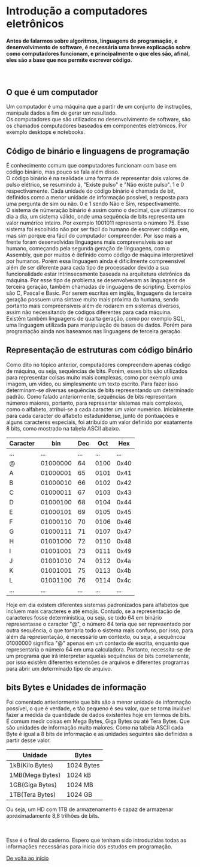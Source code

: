 # Introdução a computadores eletrônicos
#### Antes de falarmos sobre algoritmos, linguagens de programação, e desenvolvimento de software, é necessária uma breve explicação sobre como computadores funcionam, e principalmente o que eles são, afinal, eles são a base que nos permite escrever código.
<br>

## O que é um computador
Um computador é uma máquina que a partir de um conjunto de instruções, manipula dados a fim de gerar um resultado.<br>
Os computadores que são utilizados no desenvolvimento de software, são os chamados computadores baseados em componentes eletrônicos. Por exemplo desktops e notebooks.
<br>

## Código de binário e linguagens de programação
É conhecimento comum que computadores funcionam com base em código binário, mas pouco se fala além disso. <br>
O código binário é na realidade uma forma de representar dois valores de pulso elétrico, se resumindo à, "Existe pulso" e "Não existe pulso". 1 e 0 respectivamente. Cada unidade do código binário é chamada de bit, definidos como a menor unidade de informação possível, a resposta para uma pergunta de sim ou não. 0 e 1 sendo Não e Sim, respectivamente. <br>
O sistema de númeração binário é assim como o decimal, que utilizamos no dia a dia, um sistema válido, onde uma sequência de bits representa um valor numérico inteiro. Por exemplo 1001011 representa o número 75.
Esse sistema foi escolhido não por ser fácil do humano de escrever código em, mas sim porque era fácil do computador compreender. Por isso mais a frente foram desenvolvidas linguagens mais compreensíveis ao ser humano, começando pela segunda geração de línguagens, com o Assembly, que por muitos é definido como código de máquina interpretável por humanos. Porém essa linguagem ainda é difícilmente compreensível além de ser diferente para cada tipo de processador devido a sua funcionalidade estar intrinsecamente baseada na arquitetura eletrônica da máquina. Por esse tipo de problema se desenvolveram as linguagens de terceira geração, também chamadas de linguagens de scripting. Exemplos são C, Pascal e Basic. Por serem escritas em inglês, linguagens de terceira geração possuem uma sintaxe muito mais próxima da humana, sendo portanto mais compreensíveis além de rodarem em sistemas diversos, assim não necessitando de códigos diferentes para cada máquina. <br>
Existêm também linguagens de quarta geração, como por exemplo SQL, uma linguagem utilizada para manipulação de bases de dados. Porém para programação ainda nos baseamos nas línguagens de terceira geração.

## Representação de estruturas com código binário
Como dito no tópico anterior, computadores compreendem apenas código de máquina, ou seja, sequências de bits. Porém, esses bits são utilizados para representar coisas muito mais complexas, como por exemplo uma imagem, um vídeo, ou simplesmente um texto escrito. Para fazer isso determinam-se diversas sequências de bits representando um determinado padrão. Como falado anteriormente, sequências de bits representam números maiores, portanto, para representar sistemas mais complexos, como o alfabeto, atribui-se a cada caracter um valor numérico. Inicialmente para cada caracter do alfabeto estadunidense, junto de pontuações e alguns caracteres especiais, foi atribuido um valor definido por exatamente 8 bits, como mostrado na tabela ASCII abaixo.

| Caracter |   bin   | 	 Dec 	| Oct 	| Hex|
|----------|---------|----------|-------|----|
|...       | ...     |   ...    |  ...  | ...|
|@         |01000000 |	 64     | 0100  |0x40|
|A         |01000001 |	 65     | 0101  |0x41|
|B         |01000010 |	 66     | 0102  |0x42|
|C         |01000011 |	 67     | 0103  |0x43|
|D         |01000100 |	 68     | 0104  |0x44|
|E         |01000101 |	 69     | 0105  |0x45|
|F         |01000110 |	 70     | 0106  |0x46|
|G         |01000111 |	 71     | 0107  |0x47|
|H         |01001000 |	 72     | 0110  |0x48|
|I         |01001001 |	 73     | 0111  |0x49|
|J         |01001010 |	 74     | 0112  |0x4a|
|K         |01001001 |	 75     | 0113  |0x4b|
|L         |01001100 |	 76     | 0114  |0x4c|
| ...      |  ...    |    ...   | ...   | ...|

Hoje em dia existem diferentes sistemas padronizados para alfabetos que incluem mais caracteres e até emojis. Contudo, se a representação de caracteres fosse deterministica, ou seja, se todo 64 em binário representasse o caracter "@", o número 64 tería que ser representado por outra sequência, o que tornaria todo o sistema mais confuso, por isso, para além da representação, é necessário um contexto, ou seja, a sequêncoa 01000000 significa "@" apenas em um contexto de escrita, enquanto que representaria o número 64 em uma calculadora. Portanto, necessita-se de um programa que irá interpretar aquelas sequências de bits corretamente, por isso existêm diferentes extensões de arquivos e diferentes programas para abrir um determinado tipo de arquivo.
<br>

## bits Bytes e Unidades de informação
Foi comentado anteriormente que bits são a menor unidade de informação possível, o que é verdade, e tão pequeno é seu valor, que se torna inviável fazer a medida da quantidade de dados existentes hoje em termos de bits. É comum medir coisas em Mega Bytes, Giga Bytes ou até Tera Bytes. Que são unidades de informação muito maiores. Como na tabela ASCII cada Byte é igual a 8 bits de informação e as unidades seguintes são definidas a partir desse valor.

|     Unidade     |     Bytes     |
|-----------------|---------------|
| 1kB(Kilo Bytes) |1024 Bytes     |
| 1MB(Mega Bytes) |1024 kB        |
| 1GB(Giga Bytes) |1024 MB        |
| 1TB(Tera Bytes) |1024 GB        |

Ou seja, um HD com 1TB de armazenamento é capaz de armazenar aproximadamente 8,8 trilhões de bits. 
<br>

<br>
<br>
Esse é o final do caderno. Espero que tenham sido introduzidas todas as informações necessárias para inicio dos estudos em programação. 

[De volta ao início](#introdução-a-computadores-eletrônicos)